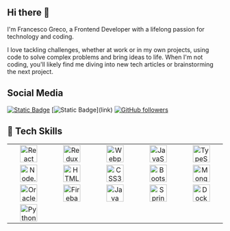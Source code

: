 ## Hi there  :wave:

I'm Francesco Greco, a Frontend Developer with a lifelong passion for technology and coding.

I love tackling challenges, whether at work or in my own projects, using code to solve complex problems and bring ideas to life. When I'm not coding, you'll likely find me diving into new tech articles or brainstorming the next project.


## Social Media
[![Static Badge](https://img.shields.io/badge/Francesco%20Greco%20-%20gray?logo=Linkedin&logoColor=white&labelColor=blue&link=www.linkedin.com/in/francesco-greco-3b351b205&color=gray)](www.linkedin.com/in/francesco-greco-3b351b205/)
[![Static Badge](https://img.shields.io/badge/My%20portfolio%20-%20gray?logo=html5&logoColor=white&labelColor=orange&color=gray&link="link")](link)
[![GitHub followers](https://img.shields.io/github/followers/greek19?logo=Github&label=follow&style=social)]()

## 🚀 Tech Skills
<table width="80" align='center'>
  <tr>
    <td align='center' width="190"><img src="https://cdn.jsdelivr.net/gh/devicons/devicon/icons/react/react-original.svg" alt="React" width="40" height="40"/></td>
    <td align='center' width="190"><img src="https://cdn.jsdelivr.net/gh/devicons/devicon/icons/redux/redux-original.svg" alt="Redux" width="40" height="40"/></td>
    <td align='center' width="190"><img src="https://cdn.jsdelivr.net/gh/devicons/devicon/icons/webpack/webpack-original.svg" alt="Webpack" width="40" height="40"/></td>
    <td align='center' width="190"><img src="https://cdn.jsdelivr.net/gh/devicons/devicon/icons/javascript/javascript-original.svg" alt="JavaScript" width="40" height="40"/></td>
    <td align='center' width="190"><img src="https://cdn.jsdelivr.net/gh/devicons/devicon/icons/typescript/typescript-original.svg" alt="TypeScript" width="40" height="40"/></td>
  </tr>
  <tr>
    <td align='center' width="190"><img src="https://cdn.jsdelivr.net/gh/devicons/devicon/icons/nodejs/nodejs-original.svg" alt="Node.js" width="40" height="40"/></td>
    <td align='center' width="190"><img src="https://cdn.jsdelivr.net/gh/devicons/devicon/icons/html5/html5-original.svg" alt="HTML5" width="40" height="40"/></td>
    <td align='center' width="190"><img src="https://cdn.jsdelivr.net/gh/devicons/devicon/icons/css3/css3-original.svg" alt="CSS3" width="40" height="40"/></td>
    <td align='center' width="190"><img src="https://cdn.jsdelivr.net/gh/devicons/devicon/icons/bootstrap/bootstrap-original.svg" alt="Bootstrap" width="40" height="40"/></td>
    <td align='center' width="190"><img src="https://cdn.jsdelivr.net/gh/devicons/devicon/icons/mongodb/mongodb-original.svg" alt="MongoDB" width="40" height="40"/></td>
  </tr>
  <tr>
    <td align='center' width="190"><img src="https://cdn.jsdelivr.net/gh/devicons/devicon/icons/oracle/oracle-original.svg" alt="Oracle" width="40" height="40"/></td>
    <td align='center' width="190"><img src="https://cdn.jsdelivr.net/gh/devicons/devicon/icons/firebase/firebase-plain.svg" alt="Firebase" width="40" height="40"/></td>
    <td align='center' width="190"><img src="https://cdn.jsdelivr.net/gh/devicons/devicon/icons/java/java-original.svg" alt="Java" width="40" height="40"/></td>
    <td align='center' width="190"><img src="https://cdn.jsdelivr.net/gh/devicons/devicon/icons/spring/spring-original.svg" alt="Spring" width="40" height="40"/></td>
    <td align='center' width="190"><img src="https://cdn.jsdelivr.net/gh/devicons/devicon/icons/docker/docker-original.svg" alt="Docker" width="40" height="40"/></td>
  </tr>
  <tr>
    <td align='center' width="190"><img src="https://cdn.jsdelivr.net/gh/devicons/devicon/icons/python/python-original.svg" alt="Python" width="40" height="40"/></td>
  </tr>
</table>



